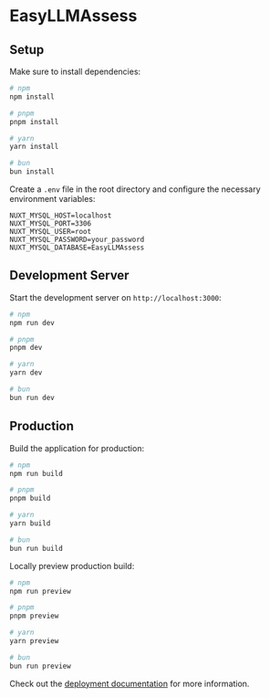 # EasyLLMAssess

## Setup

Make sure to install dependencies:

```bash
# npm
npm install

# pnpm
pnpm install

# yarn
yarn install

# bun
bun install
```

Create a `.env` file in the root directory and configure the necessary environment variables:

```text
NUXT_MYSQL_HOST=localhost
NUXT_MYSQL_PORT=3306
NUXT_MYSQL_USER=root
NUXT_MYSQL_PASSWORD=your_password
NUXT_MYSQL_DATABASE=EasyLLMAssess
```

## Development Server

Start the development server on `http://localhost:3000`:

```bash
# npm
npm run dev

# pnpm
pnpm dev

# yarn
yarn dev

# bun
bun run dev
```

## Production

Build the application for production:

```bash
# npm
npm run build

# pnpm
pnpm build

# yarn
yarn build

# bun
bun run build
```

Locally preview production build:

```bash
# npm
npm run preview

# pnpm
pnpm preview

# yarn
yarn preview

# bun
bun run preview
```

Check out the [deployment documentation](https://nuxt.com/docs/getting-started/deployment) for more information.
